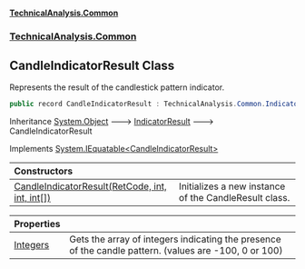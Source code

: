 #### [TechnicalAnalysis\.Common](Atypical.TechnicalAnalysis.Common.md 'Atypical\.TechnicalAnalysis\.Common')
### [TechnicalAnalysis\.Common](Atypical.TechnicalAnalysis.Common.md#TechnicalAnalysis.Common 'TechnicalAnalysis\.Common')

## CandleIndicatorResult Class

Represents the result of the candlestick pattern indicator\.

```csharp
public record CandleIndicatorResult : TechnicalAnalysis.Common.IndicatorResult, System.IEquatable<TechnicalAnalysis.Common.CandleIndicatorResult>
```

Inheritance [System\.Object](https://docs.microsoft.com/en-us/dotnet/api/System.Object 'System\.Object') &#129106; [IndicatorResult](IndicatorResult.md 'TechnicalAnalysis\.Common\.IndicatorResult') &#129106; CandleIndicatorResult

Implements [System\.IEquatable&lt;](https://docs.microsoft.com/en-us/dotnet/api/System.IEquatable-1 'System\.IEquatable\`1')[CandleIndicatorResult](CandleIndicatorResult.md 'TechnicalAnalysis\.Common\.CandleIndicatorResult')[&gt;](https://docs.microsoft.com/en-us/dotnet/api/System.IEquatable-1 'System\.IEquatable\`1')

| Constructors | |
| :--- | :--- |
| [CandleIndicatorResult\(RetCode, int, int, int\[\]\)](CandleIndicatorResult.CandleIndicatorResult(RetCode,int,int,int[]).md 'TechnicalAnalysis\.Common\.CandleIndicatorResult\.CandleIndicatorResult\(TechnicalAnalysis\.Common\.RetCode, int, int, int\[\]\)') | Initializes a new instance of the CandleResult class\. |

| Properties | |
| :--- | :--- |
| [Integers](CandleIndicatorResult.Integers.md 'TechnicalAnalysis\.Common\.CandleIndicatorResult\.Integers') | Gets the array of integers indicating the presence of the candle pattern\. \(values are \-100, 0 or 100\) |
